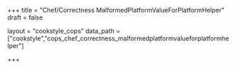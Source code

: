 +++
title = "Chef/Correctness MalformedPlatformValueForPlatformHelper"
draft = false

layout = "cookstyle_cops"
data_path = ["cookstyle","cops_chef_correctness_malformedplatformvalueforplatformhelper"]

+++

<!-- The content of this page is automatically generated from the
cops_chef_correctness_malformedplatformvalueforplatformhelper.yml file in github.com/chef/cookstyle/blob/master/docs-chef-io/data/cookstyle/. -->
